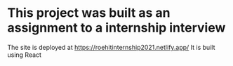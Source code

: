 # This project was built as an assignment to a internship interview

The site is deployed at https://roehitinternship2021.netlify.app/
It is built using React


